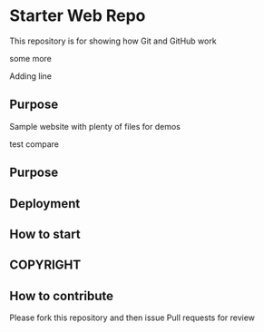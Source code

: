 # Starter Web Repo

This repository is for showing how Git and GitHub work

some more

Adding line

## Purpose

Sample website with plenty of files for demos

test compare

## Purpose

## Deployment


## How to start

## COPYRIGHT

## How to contribute

Please fork this repository and then issue Pull requests for review